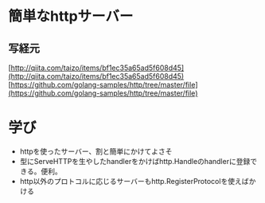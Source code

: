 # 簡単なhttpサーバー

## 写経元

[http://qiita.com/taizo/items/bf1ec35a65ad5f608d45](http://qiita.com/taizo/items/bf1ec35a65ad5f608d45)
[https://github.com/golang-samples/http/tree/master/file](https://github.com/golang-samples/http/tree/master/file)

# 学び

- httpを使ったサーバー、割と簡単にかけてよさそ
- 型にServeHTTPを生やしたhandlerをかけばhttp.Handleのhandlerに登録できる。便利。
- http以外のプロトコルに応じるサーバーもhttp.RegisterProtocolを使えばかける